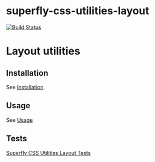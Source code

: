 # superfly-css-utilities-layout

[![Build Status](https://travis-ci.org/superfly-css/superfly-css-utilities-layout.svg?branch=master)](https://travis-ci.org/superfly-css/superfly-css-utilities-layout)

# Layout utilities

## Installation

See [Installation](https://github.com/superfly-css/superfly-css/#installation).

## Usage

See [Usage](https://github.com/superfly-css/superfly-css/#usage)

## Tests

[Superfly CSS Utilities Layout Tests](https://superfly-css.github.io/superfly-css-utilities-layout/deploy/test/html/)
